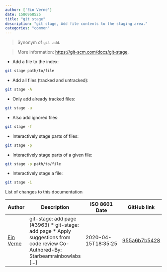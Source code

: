 ```yaml
---
author: ['Ein Verne']
date: 1586968525
title: "git stage"
description: "git stage, Add file contents to the staging area."
categories: "common"
---
```

> Synonym of `git add`.

> More information: <https://git-scm.com/docs/git-stage>.

- Add a file to the index:

```bash
git stage path/to/file
```

- Add all files (tracked and untracked):

```bash
git stage -A
```

- Only add already tracked files:

```bash
git stage -u
```

- Also add ignored files:

```bash
git stage -f
```

- Interactively stage parts of files:

```bash
git stage -p
```

- Interactively stage parts of a given file:

```bash
git stage -p path/to/file
```

- Interactively stage a file:

```bash
git stage -i
```
List of changes to this documentation


Author | Description | ISO 8601 Date | GitHub link
------|-----|-----|-----
[Ein Verne](mailto:einverne@gmail.com) | git-stage: add page (#3963) * git-stage: add page * Apply suggestions from code review Co-Authored-By: Starbeamrainbowlabs [...] | 2020-04-15T18:35:25 | [955a6b7b5428](https://github.com/tldr-pages/tldr/commit/955a6b7b5428b26899db274cd8d745933175364e)

